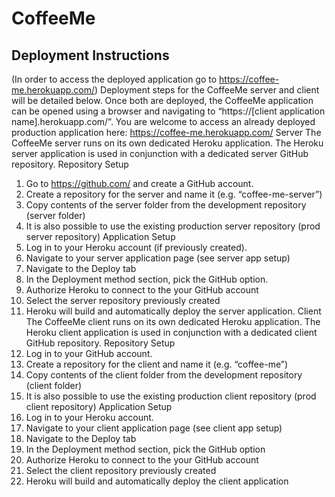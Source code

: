 # CoffeeMe

## Deployment Instructions
(In order to access the deployed application go to https://coffee-me.herokuapp.com/)
Deployment steps for the CoffeeMe server and client will be detailed below. Once both
are deployed, the CoffeeMe application can be opened using a browser and navigating
to “https://[client application name].herokuapp.com/”.
You are welcome to access an already deployed production application here:
https://coffee-me.herokuapp.com/
Server
The CoffeeMe server runs on its own dedicated Heroku application. The Heroku server
application is used in conjunction with a dedicated server GitHub repository.
Repository Setup
1. Go to https://github.com/ and create a GitHub account.
2. Create a repository for the server and name it (e.g. “coffee-me-server”)
3. Copy contents of the server folder from the development repository (server
folder)
4. It is also possible to use the existing production server repository (prod server
repository)
Application Setup
1. Log in to your Heroku account (if previously created).
2. Navigate to your server application page (see server app setup)
3. Navigate to the Deploy tab
4. In the Deployment method section, pick the GitHub option.
5. Authorize Heroku to connect to the your GitHub account
6. Select the server repository previously created
7. Heroku will build and automatically deploy the server application.
Client
The CoffeeMe client runs on its own dedicated Heroku application. The Heroku client
application is used in conjunction with a dedicated client GitHub repository.
Repository Setup
1. Log in to your GitHub account.
2. Create a repository for the client and name it (e.g. “coffee-me”)
3. Copy contents of the client folder from the development repository (client folder)
4. It is also possible to use the existing production client repository (prod client
repository)
Application Setup
1. Log in to your Heroku account.
2. Navigate to your client application page (see client app setup)
3. Navigate to the Deploy tab
4. In the Deployment method section, pick the GitHub option
5. Authorize Heroku to connect to the your GitHub account
6. Select the client repository previously created
7. Heroku will build and automatically deploy the client application
